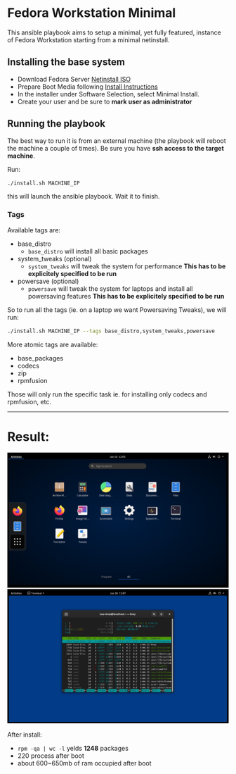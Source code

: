 # Fedora Workstation Minimal

This ansible playbook aims to setup a minimal, yet fully featured, instance of Fedora Workstation
starting from a minimal netinstall.

## Installing the base system

- Download Fedora Server [Netinstall ISO](https://getfedora.org/en/server/download/)
- Prepare Boot Media following [Install Instructions](http://docs.fedoraproject.org/en-US/Fedora/html/Installation_Guide/sect-preparing-boot-media.html)
- In the installer under Software Selection, select Minimal Install.
- Create your user and be sure to **mark user as administrator**

## Running the playbook

The best way to run it is from an external machine (the playbook will reboot the machine a couple of times).
Be sure you have **ssh access to the target machine**.

Run:

```sh
./install.sh MACHINE_IP
```

this will launch the ansible playbook. Wait it to finish.

### Tags

Available tags are:

- base_distro
  - `base_distro`   will install all basic packages  
- system_tweaks (optional)
  - `system_tweaks` will tweak the system for performance  **This has to be explicitely specified to be run**
- powersave (optional)
  - `powersave`     will tweak the system for laptops and install all powersaving features  **This has to be explicitely specified to be run**

So to run all the tags (ie. on a laptop we want Powersaving Tweaks), we will run:

```sh
./install.sh MACHINE_IP --tags base_distro,system_tweaks,powersave
```

More atomic tags are available:

- base_packages
- codecs
- zip
- rpmfusion

Those will only run the specific task ie. for installing only codecs and rpmfusion, etc.

---

# Result:

![overview](./pics/overview.png)
![htop](./pics/htop.png)

After install:

- `rpm -qa | wc -l` yelds **1248** packages
- 220 process after boot
- about 600~650mb of ram occupied after boot
